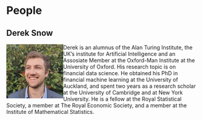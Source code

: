 # People

## Derek Snow

<img src="img/personal.jpg" align="left" width="150"/>

Derek is an alumnus of the Alan Turing Institute, the UK’s institute for Artificial Intelligence and an Assosiate Member at the Oxford-Man Institute at the University of Oxford. His research topic is on financial data science. He obtained his PhD in financial machine learning at the University of Auckland, and spent two years as a research scholar at the University of Cambridge and at New York University. He is a fellow at the Royal Statistical Society, a member at The Royal Economic Society, and a member at the Institute of Mathematical Statistics.
